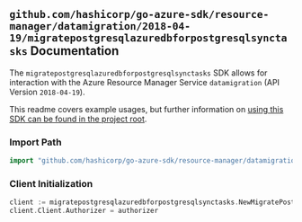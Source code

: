 
## `github.com/hashicorp/go-azure-sdk/resource-manager/datamigration/2018-04-19/migratepostgresqlazuredbforpostgresqlsynctasks` Documentation

The `migratepostgresqlazuredbforpostgresqlsynctasks` SDK allows for interaction with the Azure Resource Manager Service `datamigration` (API Version `2018-04-19`).

This readme covers example usages, but further information on [using this SDK can be found in the project root](https://github.com/hashicorp/go-azure-sdk/tree/main/docs).

### Import Path

```go
import "github.com/hashicorp/go-azure-sdk/resource-manager/datamigration/2018-04-19/migratepostgresqlazuredbforpostgresqlsynctasks"
```


### Client Initialization

```go
client := migratepostgresqlazuredbforpostgresqlsynctasks.NewMigratePostgreSqlAzureDbForPostgreSqlSyncTasksClientWithBaseURI("https://management.azure.com")
client.Client.Authorizer = authorizer
```


